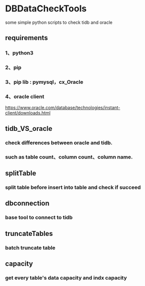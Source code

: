 # DBDataCheckTools
some simple python scripts to check tidb and oracle

## requirements
### 1、python3
### 2、pip
### 3、pip lib : pymysql，cx_Oracle
### 4、oracle client
https://www.oracle.com/database/technologies/instant-client/downloads.html

## tidb_VS_oracle
### check differences between oracle and tidb.
### such as table count、column count、column name.


## splitTable
### split table before insert into table and check if succeed

## dbconnection
### base tool to connect to tidb

## truncateTables
### batch truncate table 

## capacity
### get every table's data capacity and indx capacity